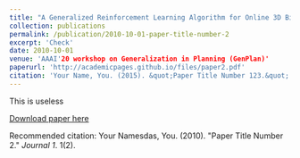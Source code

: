 ```yaml
---
title: "A Generalized Reinforcement Learning Algorithm for Online 3D Bin-Packing"
collection: publications
permalink: /publication/2010-10-01-paper-title-number-2
excerpt: 'Check'
date: 2010-10-01
venue: 'AAAI'20 workshop on Generalization in Planning (GenPlan)'
paperurl: 'http://academicpages.github.io/files/paper2.pdf'
citation: 'Your Name, You. (2015). &quot;Paper Title Number 123.&quot; <i>Journal 1</i>. 1(3).'
---
```

This is useless

[Download paper here](http://academicpages.github.io/files/paper2.pdf)

Recommended citation: Your Namesdas, You. (2010). "Paper Title Number 2." <i>Journal 1</i>. 1(2).